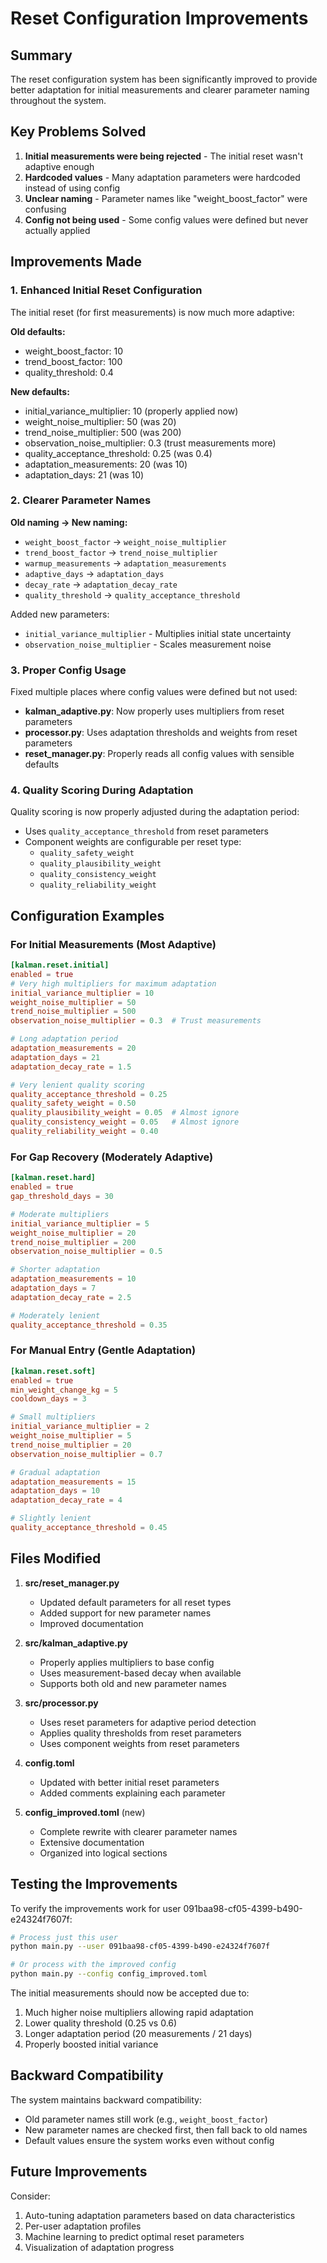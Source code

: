 # Reset Configuration Improvements

## Summary

The reset configuration system has been significantly improved to provide better adaptation for initial measurements and clearer parameter naming throughout the system.

## Key Problems Solved

1. **Initial measurements were being rejected** - The initial reset wasn't adaptive enough
2. **Hardcoded values** - Many adaptation parameters were hardcoded instead of using config
3. **Unclear naming** - Parameter names like "weight_boost_factor" were confusing
4. **Config not being used** - Some config values were defined but never actually applied

## Improvements Made

### 1. Enhanced Initial Reset Configuration

The initial reset (for first measurements) is now much more adaptive:

**Old defaults:**
- weight_boost_factor: 10
- trend_boost_factor: 100
- quality_threshold: 0.4

**New defaults:**
- initial_variance_multiplier: 10 (properly applied now)
- weight_noise_multiplier: 50 (was 20)
- trend_noise_multiplier: 500 (was 200)
- observation_noise_multiplier: 0.3 (trust measurements more)
- quality_acceptance_threshold: 0.25 (was 0.4)
- adaptation_measurements: 20 (was 10)
- adaptation_days: 21 (was 10)

### 2. Clearer Parameter Names

**Old naming → New naming:**
- `weight_boost_factor` → `weight_noise_multiplier`
- `trend_boost_factor` → `trend_noise_multiplier`
- `warmup_measurements` → `adaptation_measurements`
- `adaptive_days` → `adaptation_days`
- `decay_rate` → `adaptation_decay_rate`
- `quality_threshold` → `quality_acceptance_threshold`

Added new parameters:
- `initial_variance_multiplier` - Multiplies initial state uncertainty
- `observation_noise_multiplier` - Scales measurement noise

### 3. Proper Config Usage

Fixed multiple places where config values were defined but not used:

- **kalman_adaptive.py**: Now properly uses multipliers from reset parameters
- **processor.py**: Uses adaptation thresholds and weights from reset parameters
- **reset_manager.py**: Properly reads all config values with sensible defaults

### 4. Quality Scoring During Adaptation

Quality scoring is now properly adjusted during the adaptation period:

- Uses `quality_acceptance_threshold` from reset parameters
- Component weights are configurable per reset type:
  - `quality_safety_weight`
  - `quality_plausibility_weight`
  - `quality_consistency_weight`
  - `quality_reliability_weight`

## Configuration Examples

### For Initial Measurements (Most Adaptive)

```toml
[kalman.reset.initial]
enabled = true
# Very high multipliers for maximum adaptation
initial_variance_multiplier = 10
weight_noise_multiplier = 50
trend_noise_multiplier = 500
observation_noise_multiplier = 0.3  # Trust measurements

# Long adaptation period
adaptation_measurements = 20
adaptation_days = 21
adaptation_decay_rate = 1.5

# Very lenient quality scoring
quality_acceptance_threshold = 0.25
quality_safety_weight = 0.50
quality_plausibility_weight = 0.05  # Almost ignore
quality_consistency_weight = 0.05   # Almost ignore
quality_reliability_weight = 0.40
```

### For Gap Recovery (Moderately Adaptive)

```toml
[kalman.reset.hard]
enabled = true
gap_threshold_days = 30

# Moderate multipliers
initial_variance_multiplier = 5
weight_noise_multiplier = 20
trend_noise_multiplier = 200
observation_noise_multiplier = 0.5

# Shorter adaptation
adaptation_measurements = 10
adaptation_days = 7
adaptation_decay_rate = 2.5

# Moderately lenient
quality_acceptance_threshold = 0.35
```

### For Manual Entry (Gentle Adaptation)

```toml
[kalman.reset.soft]
enabled = true
min_weight_change_kg = 5
cooldown_days = 3

# Small multipliers
initial_variance_multiplier = 2
weight_noise_multiplier = 5
trend_noise_multiplier = 20
observation_noise_multiplier = 0.7

# Gradual adaptation
adaptation_measurements = 15
adaptation_days = 10
adaptation_decay_rate = 4

# Slightly lenient
quality_acceptance_threshold = 0.45
```

## Files Modified

1. **src/reset_manager.py**
   - Updated default parameters for all reset types
   - Added support for new parameter names
   - Improved documentation

2. **src/kalman_adaptive.py**
   - Properly applies multipliers to base config
   - Uses measurement-based decay when available
   - Supports both old and new parameter names

3. **src/processor.py**
   - Uses reset parameters for adaptive period detection
   - Applies quality thresholds from reset parameters
   - Uses component weights from reset parameters

4. **config.toml**
   - Updated with better initial reset parameters
   - Added comments explaining each parameter

5. **config_improved.toml** (new)
   - Complete rewrite with clearer parameter names
   - Extensive documentation
   - Organized into logical sections

## Testing the Improvements

To verify the improvements work for user 091baa98-cf05-4399-b490-e24324f7607f:

```bash
# Process just this user
python main.py --user 091baa98-cf05-4399-b490-e24324f7607f

# Or process with the improved config
python main.py --config config_improved.toml
```

The initial measurements should now be accepted due to:
1. Much higher noise multipliers allowing rapid adaptation
2. Lower quality threshold (0.25 vs 0.6)
3. Longer adaptation period (20 measurements / 21 days)
4. Properly boosted initial variance

## Backward Compatibility

The system maintains backward compatibility:
- Old parameter names still work (e.g., `weight_boost_factor`)
- New parameter names are checked first, then fall back to old names
- Default values ensure the system works even without config

## Future Improvements

Consider:
1. Auto-tuning adaptation parameters based on data characteristics
2. Per-user adaptation profiles
3. Machine learning to predict optimal reset parameters
4. Visualization of adaptation progress
